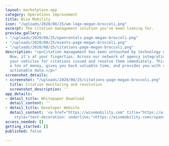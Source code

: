 ```yaml
---
layout: marketplace-app
category: Operations Improvement
title: Wise Mobility
icon: "/uploads/2020/08/25/wm-logo-megan-broccoli.png"
excerpt: The citation management solution you've been looking for.
preview_gallery:
- "/uploads/2020/08/25/openrentals-page-megan-broccoli.png"
- "/uploads/2020/08/25/events-page-megan-broccoli.png"
- "/uploads/2020/08/25/citations-page-megan-broccoli.png"
description: "<p>Citation management has been untouched by technology until Wise Mobility.
  Now, it's at your fingertips. Across our network of agency integrations, we monitor
  your vehicles for citations issued and resolve them immediately. This saves you
  a ton of money, gives you back valuable time, and provides you with consistent,
  actionable data.</p>"
screenshot_details:
- screenshot: "/uploads/2020/08/25/citations-page-megan-broccoli.png"
  title: Citation monitoring and resolution
  screenshot_description: ''
app_details:
- detail_title: Whitepaper Download
  detail_content: ''
- detail_title: Developer Website
  detail_content: '<a href="https://wisemobility.com" title="https://wisemobility.com"><span
    style="text-decoration: underline;">https://wisemobility.com</span></a>'
access_needed: []
getting_started: []
published: false

---
```

